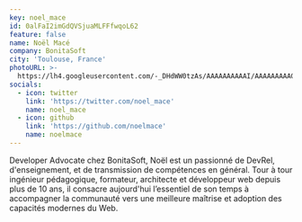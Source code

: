 ```yaml
---
key: noel_mace
id: 0alFaI2imGdQVSjuaMLFFfwqoL62
feature: false
name: Noël Macé
company: BonitaSoft
city: 'Toulouse, France'
photoURL: >-
  https://lh4.googleusercontent.com/-_DHdWW0tzAs/AAAAAAAAAAI/AAAAAAAAAGY/SHaW4w5ruEQ/photo.jpg
socials:
  - icon: twitter
    link: 'https://twitter.com/noel_mace'
    name: noel_mace
  - icon: github
    link: 'https://github.com/noelmace'
    name: noelmace
---
```

Developer Advocate chez BonitaSoft, Noël est un passionné de DevRel, d'enseignement, et de transmission de compétences en général. Tour à tour ingénieur pédagogique, formateur, architecte et développeur web depuis plus de 10 ans, il consacre aujourd'hui l’essentiel de son temps à accompagner la communauté vers une meilleure maîtrise et adoption des capacités modernes du Web.